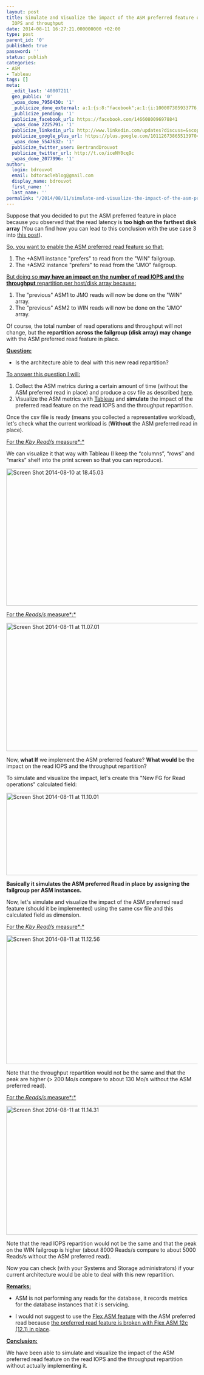 ```yaml
---
layout: post
title: Simulate and Visualize the impact of the ASM preferred feature on the read
  IOPS and throughput
date: 2014-08-11 16:27:21.000000000 +02:00
type: post
parent_id: '0'
published: true
password: ''
status: publish
categories:
- ASM
- Tableau
tags: []
meta:
  _edit_last: '40807211'
  geo_public: '0'
  _wpas_done_7950430: '1'
  _publicize_done_external: a:1:{s:8:"facebook";a:1:{i:100007305933776;b:1;}}
  _publicize_pending: '1'
  publicize_facebook_url: https://facebook.com/1466080096978841
  _wpas_done_2225791: '1'
  publicize_linkedin_url: http://www.linkedin.com/updates?discuss=&scope=16310177&stype=M&topic=5904618923038380032&type=U&a=K0B1
  publicize_google_plus_url: https://plus.google.com/101126738655139704850/posts/gG7JpocFJLU
  _wpas_done_5547632: '1'
  publicize_twitter_user: BertrandDrouvot
  publicize_twitter_url: http://t.co/iceNY0cq9c
  _wpas_done_2077996: '1'
author:
  login: bdrouvot
  email: bdtoracleblog@gmail.com
  display_name: bdrouvot
  first_name: ''
  last_name: ''
permalink: "/2014/08/11/simulate-and-visualize-the-impact-of-the-asm-preferred-feature-on-the-read-iops-and-throughput/"
---
```


Suppose that you decided to put the ASM preferred feature in place because you observed that the read latency is **too high on the farthest disk array** (You can find how you can lead to this conclusion with the use case 3 into [this post](http://bdrouvot.wordpress.com/2014/07/12/asm-performance-metrics-visualization-use-cases/ "ASM performance metrics visualization: Use cases")).

<span style="text-decoration:underline;">So, you want to enable the ASM preferred read feature so that:</span>

1.  The +ASM1 instance "prefers" to read from the "WIN" failgroup.
2.  The +ASM2 instance "prefers" to read from the "JMO" failgroup.

<span style="text-decoration:underline;">But doing so **may have an impact on the number of read IOPS and the throughput** repartition per host/disk array because:</span>

1.  The "previous" ASM1 to JMO reads will now be done on the "WIN" array.
2.  The "previous" ASM2 to WIN reads will now be done on the "JMO" array.

Of course, the total number of read operations and throughput will not change, but the **repartition across the failgroup (disk array) may change** with the ASM preferred read feature in place.

<span style="text-decoration:underline;">**Question:**</span>

-   Is the architecture able to deal with this new read repartition?

<span style="text-decoration:underline;">To answer this question I will:</span>

1.  Collect the ASM metrics during a certain amount of time (without the ASM preferred read in place) and produce a csv file as described [here](http://bdrouvot.wordpress.com/2014/07/08/graphing-asm-performance-metrics/ "Graphing ASM performance metrics").
2.  Visualize the ASM metrics with [Tableau](http://www.tableausoftware.com/public//community) and **simulate** the impact of the preferred read feature on the read IOPS and the throughput repartition.

Once the csv file is ready (means you collected a representative workload), let's check what the current workload is (**Without** the ASM preferred read in place).

<span style="text-decoration:underline;">For the *Kby Read/s* measure*:*</span>

We can visualize it that way with Tableau (I keep the “columns”, “rows” and “marks” shelf into the print screen so that you can reproduce).

<img src="{{ site.baseurl }}/assets/images/screen-shot-2014-08-10-at-18-45-03.png" class="aligncenter size-full wp-image-2104" width="640" height="362" alt="Screen Shot 2014-08-10 at 18.45.03" />

<span style="text-decoration:underline;">For the *Reads/s* measure*:*</span>

<img src="{{ site.baseurl }}/assets/images/screen-shot-2014-08-11-at-11-07-01.png" class="aligncenter size-full wp-image-2116" width="640" height="338" alt="Screen Shot 2014-08-11 at 11.07.01" />

Now, **what If** we implement the ASM preferred feature? **What would** be the impact on the read IOPS and the throughput repartition?

To simulate and visualize the impact, let's create this "New FG for Read operations" calculated field:

<img src="{{ site.baseurl }}/assets/images/screen-shot-2014-08-11-at-11-10-01.png" class="aligncenter size-full wp-image-2118" width="640" height="217" alt="Screen Shot 2014-08-11 at 11.10.01" />

**Basically it simulates the ASM preferred Read in place by assigning the failgroup per ASM instances.**

Now, let's simulate and visualize the impact of the ASM preferred read feature (should it be implemented) using the same csv file and this calculated field as dimension.

<span style="text-decoration:underline;">For the *Kby Read/s* measure*:*</span>

<img src="{{ site.baseurl }}/assets/images/screen-shot-2014-08-11-at-11-12-56.png" class="aligncenter size-full wp-image-2119" width="640" height="340" alt="Screen Shot 2014-08-11 at 11.12.56" />

Note that the throughput repartition would not be the same and that the peak are higher (&gt; 200 Mo/s compare to about 130 Mo/s without the ASM preferred read).

<span style="text-decoration:underline;">For the *Reads/s* measure*:*</span>

<img src="{{ site.baseurl }}/assets/images/screen-shot-2014-08-11-at-11-14-31.png" class="aligncenter size-full wp-image-2120" width="640" height="340" alt="Screen Shot 2014-08-11 at 11.14.31" />

Note that the read IOPS repartition would not be the same and that the peak on the WIN failgroup is higher (about 8000 Reads/s compare to about 5000 Reads/s without the ASM preferred read).

Now you can check (with your Systems and Storage administrators) if your current architecture would be able to deal with this new repartition.

<span style="text-decoration:underline;">**Remarks:**</span>

-   ASM is not performing any reads for the database, it records metrics for the database instances that it is servicing.

<!-- -->

-   I would not suggest to use the [Flex ASM feature](http://www.oracle.com/technetwork/products/cloud-storage/oracle-12c-asm-overview-1965430.pdf) with the ASM preferred read because [the preferred read feature is broken with Flex ASM 12c (12.1) in place](https://bdrouvot.wordpress.com/2013/07/02/flex-asm-12c-12-1-and-extended-rac-be-careful-to-unpreferred-read/ "Flex ASM 12c (12.1) and Extended Rac: be careful to “unpreferred” read !").

<span style="text-decoration:underline;">**Conclusion:**</span>

We have been able to simulate and visualize the impact of the ASM preferred read feature on the read IOPS and the throughput repartition without actually implementing it.
